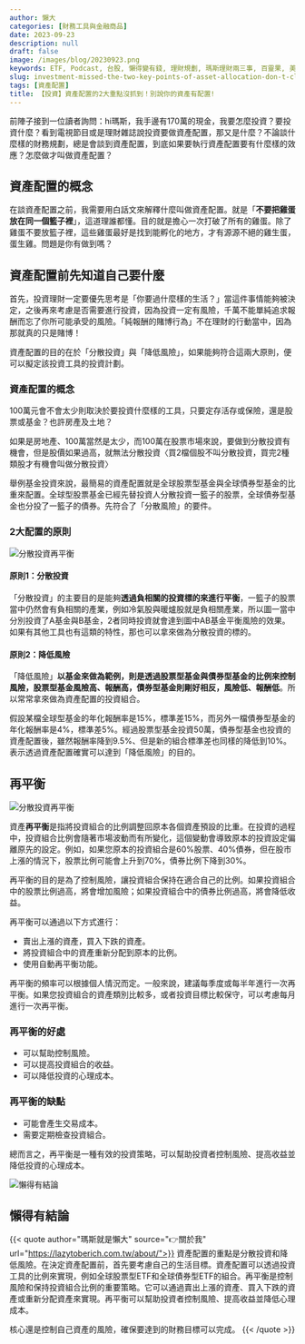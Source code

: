 ```yaml
---
author: 懶大
categories: [財務工具與金融商品]
date: 2023-09-23
description: null
draft: false
image: /images/blog/20230923.png
keywords: ETF, Podcast, 台股, 懶得變有錢, 理財規劃, 瑪斯理財兩三事, 百靈果, 美股, 職涯心得, 記帳, 閱讀心得, 財務規劃
slug: investment-missed-the-two-key-points-of-asset-allocation-don-t-claim-that-you-have-allocated-your-assets
tags: [資產配置]
title: 【投資】資產配置的2大重點沒抓到！別說你的資產有配置!
---
```

前陣子接到一位讀者詢問：hi瑪斯，我手邊有170萬的現金，我要怎麼投資？要投資什麼？看到電視節目或是理財雜誌說投資要做資產配置，那又是什麼？不論談什麼樣的財務規劃，總是會談到資產配置，到底如果要執行資產配置要有什麼樣的效應？怎麼做才叫做資產配置？

## 資產配置的概念

在談資產配置之前，我需要用白話文來解釋什麼叫做資產配置。就是「**不要把雞蛋放在同一個籃子裡**」，這道理誰都懂。目的就是擔心一次打破了所有的雞蛋。除了雞蛋不要放籃子裡，這些雞蛋最好是找到能孵化的地方，才有源源不絕的雞生蛋，蛋生雞。問題是你有做到嗎？

## 資產配置前先知道自己要什麼

首先，投資理財一定要優先思考是「你要過什麼樣的生活？」當這件事情能夠被決定，之後再來考慮是否需要進行投資，因為投資一定有風險，千萬不能單純追求報酬而忘了你所可能承受的風險。「純報酬的賭博行為」不在理財的行動當中，因為那就真的只是賭博！

資產配置的目的在於「分散投資」與「降低風險」，如果能夠符合這兩大原則，便可以擬定該投資工具的投資計劃。

### 資產配置的概念

100萬元會不會太少則取決於要投資什麼樣的工具，只要定存活存或保險，還是股票或基金？也許房產及土地？

如果是房地產、100萬當然是太少，而100萬在股票市場來說，要做到分散投資有機會，但是股價如果過高，就無法分散投資〈買2檔個股不叫分散投資，買完2種類股才有機會叫做分散投資〉

舉例基金投資來說，最簡易的資產配置就是全球股票型基金與全球債券型基金的比重來配置。全球型股票基金已經先替投資人分散投資一籃子的股票，全球債券型基金也分投了一籃子的債券。先符合了「分散風險」的要件。

### 2大配置的原則
![分散投資再平衡](/images/blog/2023-09-23_1.png)
#### 原則1：分散投資

「分散投資」的主要目的是能夠**透過負相關的投資標的來進行平衡**，一籃子的股票當中仍然會有負相關的產業，例如冷氣股與暖爐股就是負相關產業，所以圖一當中分別投資了A基金與B基金，2者同時投資就會達到圖中AB基金平衡風險的效果。如果有其他工具也有這類的特性，那也可以拿來做為分散投資的標的。

#### 原則2：降低風險

「降低風險」**以基金來做為範例，則是透過股票型基金與債券型基金的比例來控制風險，股票型基金風險高、報酬高，債券型基金則剛好相反，風險低、報酬低**。所以常常拿來做為資產配置的投資組合。

假設某檔全球型基金的年化報酬率是15%，標準差15%，而另外一檔債券型基金的年化報酬率是4%，標準差5%。經過股票型基金投資50萬，債券型基金也投資的資產配置後，雖然報酬率降到9.5%、但是新的組合標準差也同樣的降低到10%。表示透過資產配置確實可以達到「降低風險」的目的。

## 再平衡
![分散投資再平衡](/images/blog/2023-09-23_1.png)

資產**再平衡**是指將投資組合的比例調整回原本各個資產預設的比重。在投資的過程中，投資組合比例會隨著市場波動而有所變化，這個變動會導致原本的投資設定偏離原先的設定。例如，如果您原本的投資組合是60%股票、40%債券，但在股市上漲的情況下，股票比例可能會上升到70%，債券比例下降到30%。

再平衡的目的是為了控制風險，讓投資組合保持在適合自己的比例。如果投資組合中的股票比例過高，將會增加風險；如果投資組合中的債券比例過高，將會降低收益。

再平衡可以通過以下方式進行：

- 賣出上漲的資產，買入下跌的資產。
- 將投資組合中的資產重新分配到原本的比例。
- 使用自動再平衡功能。

再平衡的頻率可以根據個人情況而定。一般來說，建議每季度或每半年進行一次再平衡。如果您投資組合的資產類別比較多，或者投資目標比較保守，可以考慮每月進行一次再平衡。

### 再平衡的好處

- 可以幫助控制風險。
- 可以提高投資組合的收益。
- 可以降低投資的心理成本。

### 再平衡的缺點

- 可能會產生交易成本。
- 需要定期檢查投資組合。

總而言之，再平衡是一種有效的投資策略，可以幫助投資者控制風險、提高收益並降低投資的心理成本。

![懶得有結論](/images/blog/lazytobeconclude.svg)
## 懶得有結論

{{< quote author="瑪斯就是懶大" source="👉關於我" url="https://lazytoberich.com.tw/about/">}}
資產配置的重點是分散投資和降低風險。在決定資產配置前，首先要考慮自己的生活目標。資產配置可以透過投資工具的比例來實現，例如全球股票型ETF和全球債券型ETF的組合。再平衡是控制風險和保持投資組合比例的重要策略。它可以通過賣出上漲的資產、買入下跌的資產或重新分配資產來實現。再平衡可以幫助投資者控制風險、提高收益並降低心理成本。

核心還是控制自己資產的風險，確保要達到的財務目標可以完成。
{{< /quote >}}
